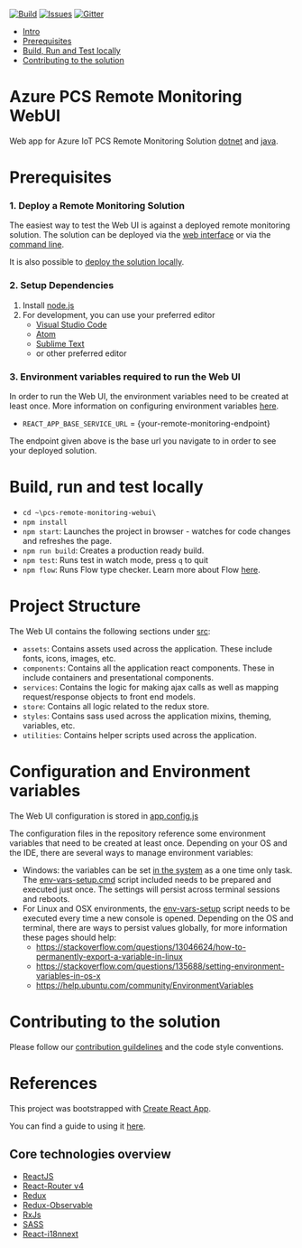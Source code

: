 [![Build][build-badge]][build-url]
[![Issues][issues-badge]][issues-url]
[![Gitter][gitter-badge]][gitter-url]

* [Intro](#azure-pcs-remote-monitoring-webui)
* [Prerequisites](#prerequisites)
* [Build, Run and Test locally](#build-run-and-test-locally)
* [Contributing to the solution](#contributing-to-the-solution)

Azure PCS Remote Monitoring WebUI
=================================

Web app for Azure IoT PCS Remote Monitoring Solution [dotnet](https://github.com/Azure/azure-iot-pcs-remote-monitoring-dotnet) and [java](https://github.com/Azure/azure-iot-pcs-remote-monitoring-java).

Prerequisites
=============
### 1. Deploy a Remote Monitoring Solution
The easiest way to test the Web UI is against a deployed remote monitoring solution. The solution can be deployed via the [web interface](https://docs.microsoft.com/en-us/azure/iot-suite/iot-suite-remote-monitoring-deploy) or via the [command line](https://docs.microsoft.com/en-us/azure/iot-suite/iot-suite-remote-monitoring-deploy-cli).

It is also possible to [deploy the solution locally](https://docs.microsoft.com/en-us/azure/iot-suite/iot-suite-remote-monitoring-deploy-local#deploy-the-azure-services).

### 2. Setup Dependencies
1. Install [node.js](https://nodejs.org/)
2. For development, you can use your preferred editor
   - [Visual Studio Code](https://code.visualstudio.com/)
   - [Atom](https://atom.io/)
   - [Sublime Text](https://www.sublimetext.com/)
   -  or other preferred editor

### 3. Environment variables required to run the Web UI
In order to run the Web UI, the environment variables need to be created at least once. More information on configuring environment variables [here](#configuration-and-environment-variables).

* `REACT_APP_BASE_SERVICE_URL` = {your-remote-monitoring-endpoint}

The endpoint given above is the base url you navigate to in order to see your deployed solution.

Build, run and test locally
===========================
* `cd ~\pcs-remote-monitoring-webui\`
* `npm install`
* `npm start`: Launches the project in browser - watches for code changes and refreshes the page.
* `npm run build`: Creates a production ready build.
* `npm test`: Runs test in watch mode, press `q` to quit
* `npm flow`: Runs Flow type checker. Learn more about Flow [here](https://flow.org/).

Project Structure
===========================
The Web UI contains the following sections under [src](src):
- `assets`: Contains assets used across the application. These include fonts,
icons, images, etc.
- `components`: Contains all the application react components. These in include
containers and presentational components.
- `services`: Contains the logic for making ajax calls as well as mapping
request/response objects to front end models.
- `store`: Contains all logic related to the redux store.
- `styles`: Contains sass used across the application mixins, theming, variables,
etc.
- `utilities`: Contains helper scripts used across the application.

Configuration and Environment variables
===========================

The Web UI configuration is stored in [app.config.js](src/app.config.js)

The configuration files in the repository reference some environment
variables that need to be created at least once. Depending on your OS and
the IDE, there are several ways to manage environment variables:

* Windows: the variables can be set [in the system][windows-envvars-howto-url]
  as a one time only task. The
  [env-vars-setup.cmd](scripts/env-vars-setup.cmd) script included needs to
  be prepared and executed just once. The settings will persist across
  terminal sessions and reboots.
* For Linux and OSX environments, the [env-vars-setup](scripts/env-vars-setup)
  script needs to be executed every time a new console is opened.
  Depending on the OS and terminal, there are ways to persist values
  globally, for more information these pages should help:
  * https://stackoverflow.com/questions/13046624/how-to-permanently-export-a-variable-in-linux
  * https://stackoverflow.com/questions/135688/setting-environment-variables-in-os-x
  * https://help.ubuntu.com/community/EnvironmentVariables

Contributing to the solution
==============================
Please follow our [contribution guildelines](CONTRIBUTING.md) and the code style conventions.

References
==========
This project was bootstrapped with [Create React App](https://github.com/facebookincubator/create-react-app).

You can find a guide to using it [here](https://github.com/facebookincubator/create-react-app/blob/master/packages/react-scripts/template/README.md).

## Core technologies overview

- [ReactJS](https://reactjs.org/)
- [React-Router v4](https://github.com/ReactTraining/react-router)
- [Redux](https://redux.js.org/)
- [Redux-Observable](https://redux-observable.js.org/)
- [RxJs](http://reactivex.io/rxjs/)
- [SASS](http://sass-lang.com/)
- [React-i18nnext](https://github.com/i18next/react-i18next)

[build-badge]: https://img.shields.io/travis/Azure/pcs-remote-monitoring-webui.svg
[build-url]: https://travis-ci.org/Azure/pcs-remote-monitoring-webui
[issues-badge]: https://img.shields.io/github/issues/azure/pcs-remote-monitoring-webui.svg
[issues-url]: https://github.com/Azure/pcs-remote-monitoring-webui/issues/new
[gitter-badge]: https://img.shields.io/gitter/room/azure/iot-solutions.js.svg
[gitter-url]: https://gitter.im/azure/iot-solutions
[windows-envvars-howto-url]: https://superuser.com/questions/949560/how-do-i-set-system-environment-variables-in-windows-10
